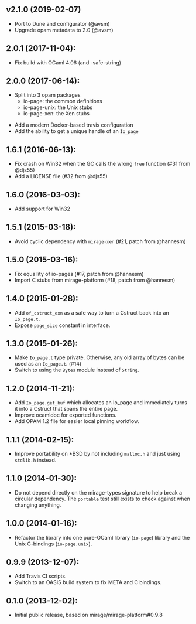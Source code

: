 ## v2.1.0 (2019-02-07)
* Port to Dune and configurator (@avsm)
* Upgrade opam metadata to 2.0 (@avsm)

## 2.0.1 (2017-11-04):
* Fix build with OCaml 4.06 (and -safe-string)

## 2.0.0 (2017-06-14):
* Split into 3 opam packages
  - io-page: the common definitions
  - io-page-unix: the Unix stubs
  - io-page-xen: the Xen stubs
- Add a modern Docker-based travis configuration
- Add the ability to get a unique handle of an `Io_page`

## 1.6.1 (2016-06-13):
* Fix crash on Win32 when the GC calls the wrong `free` function (#31 from @djs55)
* Add a LICENSE file (#32 from @djs55)

## 1.6.0 (2016-03-03):
* Add support for Win32

## 1.5.1 (2015-03-18):
* Avoid cyclic dependency with `mirage-xen` (#21, patch from @hannesm)

## 1.5.0 (2015-03-16):
* Fix equallity of io-pages (#17, patch from @hannesm)
* Import C stubs from mirage-platform (#18, patch from @hannesm)

## 1.4.0 (2015-01-28):
* Add `of_cstruct_exn` as a safe way to turn a Cstruct back into an `Io_page.t`.
* Expose `page_size` constant in interface.

## 1.3.0 (2015-01-26):
* Make `Io_page.t` type private. Otherwise, any old array of bytes
  can be used as an `Io_page.t`. (#14)
* Switch to using the `Bytes` module instead of `String`.

## 1.2.0 (2014-11-21):
* Add `Io_page.get_buf` which allocates an Io_page
  and immediately turns it into a Cstruct that spans the
  entire page.
* Improve ocamldoc for exported functions.
* Add OPAM 1.2 file for easier local pinning workflow.

## 1.1.1 (2014-02-15):
* Improve portability on *BSD by not including `malloc.h` and
  just using `stdlib.h` instead.

## 1.1.0 (2014-01-30):
* Do not depend directly on the mirage-types signature to help
  break a circular dependency.  The `portable` test still exists
  to check against when changing anything.

## 1.0.0 (2014-01-16):
* Refactor the library into one pure-OCaml library (`io-page`)
  library and the Unix C-bindings (`io-page.unix`).

## 0.9.9 (2013-12-07):
* Add Travis CI scripts.
* Switch to an OASIS build system to fix META and C bindings.

## 0.1.0 (2013-12-02):
* Initial public release, based on mirage/mirage-platform#0.9.8
